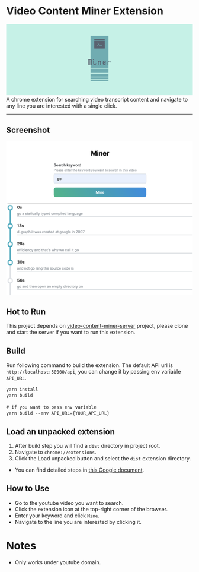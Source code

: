 # Video Content Miner Extension
<img src="docs/banner.png" />
A chrome extension for searching video transcript content and navigate to any line you are interested with a single click.

---

## Screenshot
<img src="docs/popup-result.png" />

## Hot to Run
This project depends on [video-content-miner-server](https://github.com/twuoy/video-content-miner-server) project, please clone and start the server if you want to run this extension.

## Build
Run following command to build the extension. The default API url is `http://localhost:50000/api`, you can change it by passing env variable `API_URL`.

```shell
yarn install
yarn build

# if you want to pass env variable
yarn build --env API_URL={YOUR_API_URL}
```

## Load an unpacked extension
1. After build step you will find a `dist` directory in project root.
2. Navigate to `chrome://extensions`.
3. Click the Load unpacked button and select the `dist` extension directory.
- You can find detailed steps in [this Google document](https://developer.chrome.com/docs/extensions/mv3/getstarted/#unpacked).

## How to Use
- Go to the youtube video you want to search.
- Click the extension icon at the top-right corner of the browser.
- Enter your keyword and click `Mine`.
- Navigate to the line you are interested by clicking it.

# Notes
- Only works under youtube domain.

